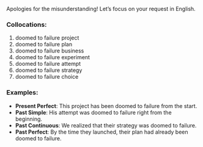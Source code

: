 Apologies for the misunderstanding! Let’s focus on your request in English.

### Collocations:

1. doomed to failure project
2. doomed to failure plan
3. doomed to failure business
4. doomed to failure experiment
5. doomed to failure attempt
6. doomed to failure strategy
7. doomed to failure choice

### Examples:

- **Present Perfect**: This project has been doomed to failure from the start.
- **Past Simple**: His attempt was doomed to failure right from the beginning.
- **Past Continuous**: We realized that their strategy was doomed to failure.
- **Past Perfect**: By the time they launched, their plan had already been doomed to failure.
